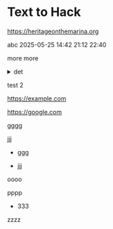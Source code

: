 # Text to Hack

https://heritageonthemarina.org

abc 2025-05-25 14:42 21:12 22:40


more more

<details>

<summary>det</summary>

lorem ipsum, quia dolor sit, amet, consectetur, adipisci velit, sed quia non numquam eius modi tempora incidunt, ut labore et dolore magnam aliquam quaerat voluptatem. ut enim ad minima veniam, quis nostrum exercitationem ullam corporis suscipit laboriosam, nisi ut aliquid ex ea commodi consequatur? quis autem vel eum iure reprehenderit, qui in ea voluptate velit esse, quam nihil molestiae consequatur, vel illum, qui dolorem eum fugiat, quo voluptas nulla pariatur?

</details>

test 2

https://example.com

https://google.com

gggg

jjj

* ggg

* jjj

oooo

pppp

* 333

zzzz